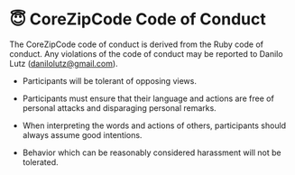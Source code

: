 # :innocent: CoreZipCode Code of Conduct

The CoreZipCode code of conduct is derived from the Ruby code of conduct. Any violations of the code of conduct may be reported to Danilo Lutz (danilolutz@gmail.com).

- Participants will be tolerant of opposing views.

- Participants must ensure that their language and actions are free of personal attacks and disparaging personal remarks.

- When interpreting the words and actions of others, participants should always assume good intentions.

- Behavior which can be reasonably considered harassment will not be tolerated.